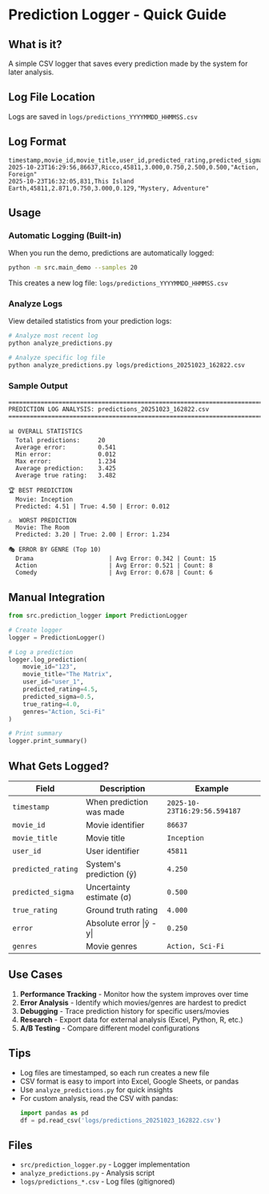 # Prediction Logger - Quick Guide

## What is it?

A simple CSV logger that saves every prediction made by the system for later analysis.

## Log File Location

Logs are saved in `logs/predictions_YYYYMMDD_HHMMSS.csv`

## Log Format

```csv
timestamp,movie_id,movie_title,user_id,predicted_rating,predicted_sigma,true_rating,error,genres
2025-10-23T16:29:56,86637,Ricco,45811,3.000,0.750,2.500,0.500,"Action, Foreign"
2025-10-23T16:32:05,831,This Island Earth,45811,2.871,0.750,3.000,0.129,"Mystery, Adventure"
```

## Usage

### Automatic Logging (Built-in)

When you run the demo, predictions are automatically logged:

```bash
python -m src.main_demo --samples 20
```

This creates a new log file: `logs/predictions_YYYYMMDD_HHMMSS.csv`

### Analyze Logs

View detailed statistics from your prediction logs:

```bash
# Analyze most recent log
python analyze_predictions.py

# Analyze specific log file
python analyze_predictions.py logs/predictions_20251023_162822.csv
```

### Sample Output

```
================================================================================
PREDICTION LOG ANALYSIS: predictions_20251023_162822.csv
================================================================================

📊 OVERALL STATISTICS
  Total predictions:     20
  Average error:         0.541
  Min error:             0.012
  Max error:             1.234
  Average prediction:    3.425
  Average true rating:   3.482

🏆 BEST PREDICTION
  Movie: Inception
  Predicted: 4.51 | True: 4.50 | Error: 0.012

⚠️  WORST PREDICTION
  Movie: The Room
  Predicted: 3.20 | True: 2.00 | Error: 1.234

🎭 ERROR BY GENRE (Top 10)
  Drama                     | Avg Error: 0.342 | Count: 15
  Action                    | Avg Error: 0.521 | Count: 8
  Comedy                    | Avg Error: 0.678 | Count: 6
```

## Manual Integration

```python
from src.prediction_logger import PredictionLogger

# Create logger
logger = PredictionLogger()

# Log a prediction
logger.log_prediction(
    movie_id="123",
    movie_title="The Matrix",
    user_id="user_1",
    predicted_rating=4.5,
    predicted_sigma=0.5,
    true_rating=4.0,
    genres="Action, Sci-Fi"
)

# Print summary
logger.print_summary()
```

## What Gets Logged?

| Field | Description | Example |
|-------|-------------|---------|
| `timestamp` | When prediction was made | `2025-10-23T16:29:56.594187` |
| `movie_id` | Movie identifier | `86637` |
| `movie_title` | Movie title | `Inception` |
| `user_id` | User identifier | `45811` |
| `predicted_rating` | System's prediction (ŷ) | `4.250` |
| `predicted_sigma` | Uncertainty estimate (σ) | `0.500` |
| `true_rating` | Ground truth rating | `4.000` |
| `error` | Absolute error \|ŷ - y\| | `0.250` |
| `genres` | Movie genres | `Action, Sci-Fi` |

## Use Cases

1. **Performance Tracking** - Monitor how the system improves over time
2. **Error Analysis** - Identify which movies/genres are hardest to predict
3. **Debugging** - Trace prediction history for specific users/movies
4. **Research** - Export data for external analysis (Excel, Python, R, etc.)
5. **A/B Testing** - Compare different model configurations

## Tips

- Log files are timestamped, so each run creates a new file
- CSV format is easy to import into Excel, Google Sheets, or pandas
- Use `analyze_predictions.py` for quick insights
- For custom analysis, read the CSV with pandas:
  ```python
  import pandas as pd
  df = pd.read_csv('logs/predictions_20251023_162822.csv')
  ```

## Files

- `src/prediction_logger.py` - Logger implementation
- `analyze_predictions.py` - Analysis script
- `logs/predictions_*.csv` - Log files (gitignored)
